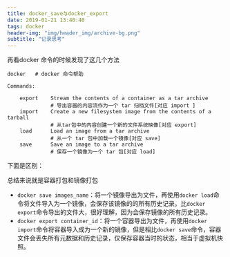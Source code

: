 ```yaml
---
title: docker_save与docker_export
date: 2019-01-21 13:40:40
tags: docker
header-img: "img/header_img/archive-bg.png"
subtitle: "记录思考"
---
```


再看docker 命令的时候发现了这几个方法


```shell
docker   # docker 命令帮助

Commands:
    
    export    Stream the contents of a container as a tar archive   
              # 导出容器的内容流作为一个 tar 归档文件[对应 import ]
    import    Create a new filesystem image from the contents of a tarball  
              # 从tar包中的内容创建一个新的文件系统映像[对应 export]
    load      Load an image from a tar archive              
    		  # 从一个 tar 包中加载一个镜像[对应 save]
    save      Save an image to a tar archive                
    	      # 保存一个镜像为一个 tar 包[对应 load]
```



下面是区别：

总结来说就是容器打包和镜像打包

- `docker save images_name`：将一个镜像导出为文件，再使用`docker load`命令将文件导入为一个镜像，会保存该镜像的的所有历史记录。比`docker export`命令导出的文件大，很好理解，因为会保存镜像的所有历史记录。
- `docker export container_id`：将一个容器导出为文件，再使用`docker import`命令将容器导入成为一个新的镜像，但是相比`docker save`命令，容器文件会丢失所有元数据和历史记录，仅保存容器当时的状态，相当于虚拟机快照。